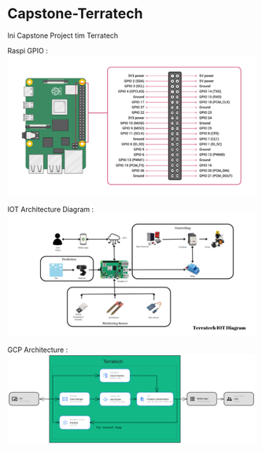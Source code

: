 # Capstone-Terratech
Ini Capstone Project tim Terratech 

Raspi GPIO :
![GPIO](img/GPIO.png)

IOT Architecture Diagram :
![IOT](img/Diagram.png)

GCP Architecture :
![GPIO](img/architecture.png)
